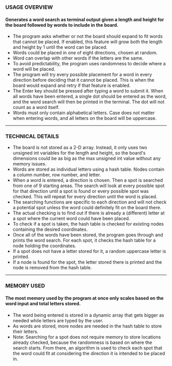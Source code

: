 ### USAGE OVERVIEW

#### Generates a word search as terminal output given a length and height for the board followed by words to include in the board. 
- The program asks whether or not the board should expand to fit words that cannot be placed. If enabled, this feature will grow both the length and height by 1 until the word can be placed.
- Words could be placed in one of eight directions, chosen at random.
- Word can overlap with other words if the letters are the same.
- To avoid predictability, the program uses randomness to decide where a word will be placed.
- The program will try every possible placement for a word in every direction before deciding that it cannot be placed. This is when the board would expand and retry if that feature is enabled.
- The Enter key should be pressed after typing a word to submit it. When all words have been entered, a single dot should be entered as the word, and the word search will then be printed in the terminal. The dot will not count as a word itself.
- Words must only contain alphabetical letters. Case does not matter when entering words, and all letters on the board will be uppercase.
---
### TECHNICAL DETAILS
- The board is not stored as a 2-D array. Instead, it only uses two unsigned int variables for the length and height, so the board's dimensions could be as big as the max unsigned int value without any memory issues.
- Words are stored as individual letters using a hash table. Nodes contain a column number, row number, and letter.
- When a word is entered, a direction is chosen. Then a spot is searched from one of 9 starting areas. The search will look at every possible spot for that direction until a spot is found or every possible spot was checked. This will repeat for every direction until the word is placed.
- The searching functions are specific to each direction and will not check a potential spot unless the word could definitely fit on the board there.
- The actual checking is to find out if there is already a (different) letter at a spot where the current word could have been placed.
- To check if a spot is taken, the hash table is checked for existing nodes containing the desired coordinates.
- Once all of the words have been stored, the program goes through and prints the word search. For each spot, it checks the hash table for a node holding the coordinates.
- If a spot does not have a letter stored for it, a random uppercase letter is printed.
- If a node is found for the spot, the letter stored there is printed and the node is removed from the hash table.
---
### MEMORY USED

#### The most memory used by the program at once only scales based on the word input and total letters stored. 
- The word being entered is stored in a dynamic array that gets bigger as needed while letters are typed by the user.
- As words are stored, more nodes are needed in the hash table to store their letters.
- Note: Searching for a spot does not require memory to store locations already checked, because the randomness is based on where the search starts. From there, an algorithm is used to check each spot that the word could fit at considering the direction it is intended to be placed in.
